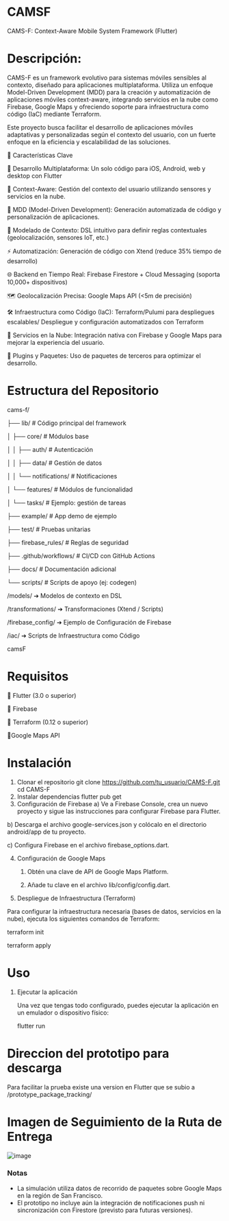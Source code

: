 # CAMSF
CAMS-F: Context-Aware Mobile System Framework (Flutter)

# Descripción:

CAMS-F es un framework evolutivo para sistemas móviles sensibles al contexto, diseñado para aplicaciones multiplataforma. Utiliza un enfoque Model-Driven Development (MDD) para la creación y automatización de aplicaciones móviles context-aware, integrando servicios en la nube como Firebase, Google Maps y ofreciendo soporte para infraestructura como código (IaC) mediante Terraform.

Este proyecto busca facilitar el desarrollo de aplicaciones móviles adaptativas y personalizadas según el contexto del usuario, con un fuerte enfoque en la eficiencia y escalabilidad de las soluciones.

📌 Características Clave

🔄 Desarrollo Multiplataforma: Un solo código para iOS, Android, web y desktop con Flutter

🔄 Context-Aware: Gestión del contexto del usuario utilizando sensores y servicios en la nube.

🔄 MDD (Model-Driven Development): Generación automatizada de código y personalización de aplicaciones.

🧠 Modelado de Contexto: DSL intuitivo para definir reglas contextuales (geolocalización, sensores IoT, etc.)

⚡ Automatización: Generación de código con Xtend (reduce 35% tiempo de desarrollo)

🌐 Backend en Tiempo Real: Firebase Firestore + Cloud Messaging (soporta 10,000+ dispositivos)

🗺️ Geolocalización Precisa: Google Maps API (<5m de precisión)

🛠️ Infraestructura como Código (IaC): Terraform/Pulumi para despliegues escalables/ Despliegue y configuración automatizados con Terraform

🧠 Servicios en la Nube: Integración nativa con Firebase y Google Maps para mejorar la experiencia del usuario.

📌 Plugins y Paquetes: Uso de paquetes de terceros para optimizar el desarrollo.



# Estructura del Repositorio

cams-f/

├── lib/                       # Código principal del framework

│   ├── core/                  # Módulos base

│   │   ├── auth/              # Autenticación

│   │   ├── data/              # Gestión de datos

│   │   └── notifications/     # Notificaciones

│   └── features/              # Módulos de funcionalidad

│       └── tasks/             # Ejemplo: gestión de tareas

├── example/                   # App demo de ejemplo

├── test/                      # Pruebas unitarias

├── firebase_rules/            # Reglas de seguridad

├── .github/workflows/         # CI/CD con GitHub Actions

├── docs/                      # Documentación adicional

└── scripts/                   # Scripts de apoyo (ej: codegen)

/models/ ➔ Modelos de contexto en DSL

/transformations/ ➔ Transformaciones (Xtend / Scripts)

/firebase_config/ ➔ Ejemplo de Configuración de Firebase

/iac/ ➔ Scripts de Infraestructura como Código

camsF


# Requisitos
🔄 Flutter (3.0 o superior)

🔄 Firebase

🔄 Terraform (0.12 o superior)

🔄Google Maps API

# Instalación
1. Clonar el repositorio
   git clone https://github.com/tu_usuario/CAMS-F.git
  cd CAMS-F
2. Instalar dependencias
   flutter pub get
3. Configuración de Firebase
a) Ve a Firebase Console, crea un nuevo proyecto y sigue las instrucciones para configurar Firebase para Flutter.

b) Descarga el archivo google-services.json y colócalo en el directorio android/app de tu proyecto.

c) Configura Firebase en el archivo firebase_options.dart.

4. Configuración de Google Maps
   1. Obtén una clave de API de Google Maps Platform.

   2. Añade tu clave en el archivo lib/config/config.dart.

5. Despliegue de Infraestructura (Terraform)
   
Para configurar la infraestructura necesaria (bases de datos, servicios en la nube), ejecuta los siguientes comandos de Terraform:
   
   terraform init
   
   terraform apply

# Uso
1. Ejecutar la aplicación

   Una vez que tengas todo configurado, puedes ejecutar la aplicación en un emulador o dispositivo físico:
 
   flutter run
   
# Direccion del prototipo para descarga

Para facilitar la prueba existe una version en Flutter que se subio a /prototype_package_tracking/

# Imagen de Seguimiento de la Ruta de Entrega

![image](https://github.com/user-attachments/assets/6a88f3da-ae2e-4d00-a76b-d92700dbd8dd)

   
### Notas

- La simulación utiliza datos de recorrido de paquetes sobre Google Maps en la región de San Francisco.
- El prototipo no incluye aún la integración de notificaciones push ni sincronización con Firestore (previsto para futuras versiones).
